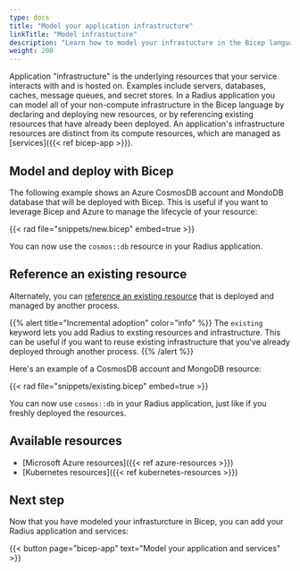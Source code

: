 ```yaml
---
type: docs
title: "Model your application infrastructure"
linkTitle: "Model infrastucture"
description: "Learn how to model your infrastucture in the Bicep language."
weight: 200
---
```


Application "infrastructure" is the underlying resources that your service interacts with and is hosted on. Examples include servers, databases, caches, message queues, and secret stores. In a Radius application you can model all of your non-compute infrastructure in the Bicep language by declaring and deploying new resources, or by referencing existing resources that have already been deployed. An application's infrastructure resources are distinct from its compute resources, which are managed as [services]({{< ref bicep-app >}}).

## Model and deploy with Bicep

The following example shows an Azure CosmosDB account and MondoDB database that will be deployed with Bicep. This is useful if you want to leverage Bicep and Azure to manage the lifecycle of your resource:

{{< rad file="snippets/new.bicep" embed=true >}}

You can now use the `cosmos::db` resource in your Radius application.

## Reference an existing resource

Alternately, you can [reference an existing resource](https://docs.microsoft.com/en-us/azure/azure-resource-manager/bicep/resource-declaration?tabs=azure-powershell#reference-existing-resources) that is deployed and managed by another process.

{{% alert title="Incremental adoption" color="info" %}}
The `existing` keyword lets you add Radius to exsting resources and infrastructure. This can be useful if you want to reuse existing infrastructure that you've already deployed through another process.
{{% /alert %}}

Here's an example of a CosmosDB account and MongoDB resource:

{{< rad file="snippets/existing.bicep" embed=true >}}

You can now use `cosmos::db` in your Radius application, just like if you freshly deployed the resources.

## Available resources

- [Microsoft Azure resources]({{< ref azure-resources >}})
- [Kubernetes resources]({{< ref kubernetes-resources >}})

## Next step

Now that you have modeled your infrasturcture in Bicep, you can add your Radius application and services:

{{< button page="bicep-app" text="Model your application and services" >}}
